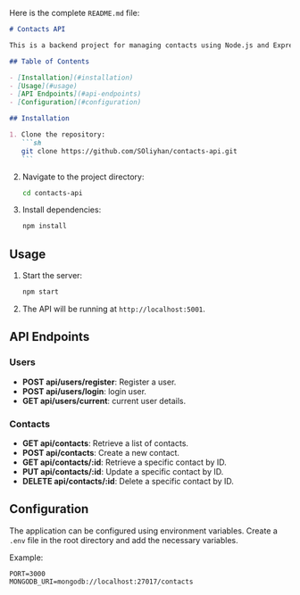 Here is the complete `README.md` file:

````markdown
# Contacts API

This is a backend project for managing contacts using Node.js and Express.

## Table of Contents

- [Installation](#installation)
- [Usage](#usage)
- [API Endpoints](#api-endpoints)
- [Configuration](#configuration)

## Installation

1. Clone the repository:
   ```sh
   git clone https://github.com/SOliyhan/contacts-api.git
   ```
````

2. Navigate to the project directory:
   ```sh
   cd contacts-api
   ```
3. Install dependencies:
   ```sh
   npm install
   ```

## Usage

1. Start the server:
   ```sh
   npm start
   ```
2. The API will be running at `http://localhost:5001`.

## API Endpoints

### Users

- **POST api/users/register**: Register a user.
- **POST api/users/login**: login user.
- **GET api/users/current**: current user details.

### Contacts

- **GET api/contacts**: Retrieve a list of contacts.
- **POST api/contacts**: Create a new contact.
- **GET api/contacts/:id**: Retrieve a specific contact by ID.
- **PUT api/contacts/:id**: Update a specific contact by ID.
- **DELETE api/contacts/:id**: Delete a specific contact by ID.

## Configuration

The application can be configured using environment variables. Create a `.env` file in the root directory and add the necessary variables.

Example:

```env
PORT=3000
MONGODB_URI=mongodb://localhost:27017/contacts
```
